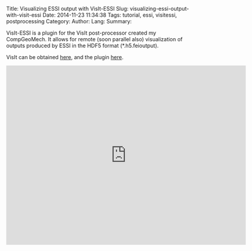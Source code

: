 Title: Visualizing ESSI output with VisIt-ESSI
Slug: visualizing-essi-output-with-visit-essi
Date: 2014-11-23 11:34:38
Tags: tutorial, essi, visitessi, postprocessing
Category: 
Author: 
Lang: 
Summary: 

VisIt-ESSI is a plugin for the VisIt post-processor created my CompGeoMech. 
It allows for remote (soon parallel also) visualization of outputs produced
by ESSI in the HDF5 format (*.h5.feioutput).

VisIt can be obtained [here](), and the plugin [here]().

<!--more-->  
<!--http://youtu.be/mrT5L4xsKs0-->

<div class="youtube" align="left">
<iframe width="640" height="480" src="http://youtu.be/mrT5L4xsKs0" frameborder="0"></iframe>
</div>
